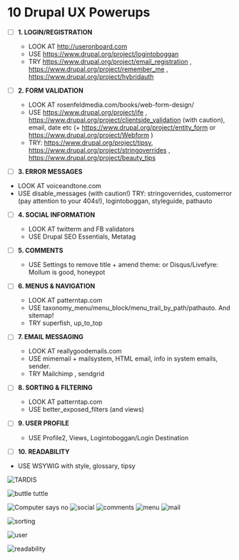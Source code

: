 # 10 Drupal UX Powerups

 
- [ ] **1.  LOGIN/REGISTRATION**
  - LOOK AT http://useronboard.com
  - USE https://www.drupal.org/project/logintoboggan
  - TRY https://www.drupal.org/project/email_registration , https://www.drupal.org/project/remember_me , https://www.drupal.org/project/hybridauth



- [ ] **2.  FORM VALIDATION**
  - LOOK AT rosenfeldmedia.com/books/web-form-design/
  - USE https://www.drupal.org/project/ife , https://www.drupal.org/project/clientside_validation (with caution), email, date etc (+ https://www.drupal.org/project/entity_form or https://www.drupal.org/project/Webform )
  - TRY: https://www.drupal.org/project/tipsy, https://www.drupal.org/project/stringoverrides , https://www.drupal.org/project/beauty_tips


- [ ] **3.  ERROR MESSAGES**
- LOOK AT voiceandtone.com 
- USE disable_messages (with caution!)
TRY: stringoverrides, customerror (pay attention to your 404s!), logintoboggan, styleguide, pathauto


- [ ] **4.  SOCIAL INFORMATION**
  - LOOK AT twitterm and FB validators
  - USE Drupal SEO Essentials, Metatag
 
- [ ] **5.  COMMENTS**
  - USE Settings to remove title + amend theme: or Disqus/Livefyre: Mollum is good, honeypot

 
- [ ] **6.  MENUS & NAVIGATION**
  - LOOK AT patterntap.com
  - USE taxonomy_menu/menu_block/menu_trail_by_path/pathauto. And sitemap!
  - TRY superfish, up_to_top
 
- [ ] **7.  EMAIL MESSAGING**
  - LOOK AT reallygoodemails.com
  - USE mimemail + mailsystem, HTML email, info in system emails, sender.
  - TRY Mailchimp , sendgrid

 
- [ ] **8.  SORTING & FILTERING**
  - LOOK AT patterntap.com
  - USE better_exposed_filters (and views)
 
- [ ] **9.  USER PROFILE**
  - USE Profile2, Views, Logintoboggan/Login Destination
 
- [ ] **10. READABILITY**
- USE WSYWIG with style, glossary, tipsy


![TARDIS](https://cloud.githubusercontent.com/assets/1223264/6429046/8fca9440-bfb2-11e4-80ff-6ecaa7947730.gif)

![buttle tuttle](https://cloud.githubusercontent.com/assets/1223264/6429040/8fb7471e-bfb2-11e4-8da1-f60c880b0be7.gif) 
 
![Computer says no](https://cloud.githubusercontent.com/assets/1223264/6429045/8fca735c-bfb2-11e4-8484-ffbfacc3c4e7.gif)
![social](https://cloud.githubusercontent.com/assets/1223264/6429044/8fc9f832-bfb2-11e4-983e-d254061f5720.gif)
![comments](https://cloud.githubusercontent.com/assets/1223264/6429047/8fcb1366-bfb2-11e4-8432-938b9359f77a.gif)
![menu](https://cloud.githubusercontent.com/assets/1223264/6429043/8fc81918-bfb2-11e4-8c0d-d5c588bec520.gif)
![mail](https://cloud.githubusercontent.com/assets/1223264/6429039/8fb6b934-bfb2-11e4-908b-55c8a305402d.gif)

![sorting](https://cloud.githubusercontent.com/assets/1223264/6429038/8fb647d8-bfb2-11e4-99c0-d8d4dd095980.gif)

![user](https://cloud.githubusercontent.com/assets/1223264/6429075/46c3ad2a-bfb4-11e4-8c3b-c902fe4b18fe.gif)



![readability](https://cloud.githubusercontent.com/assets/1223264/6429041/8fb75286-bfb2-11e4-923d-678c50457001.gif)


